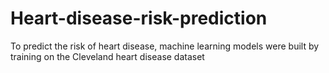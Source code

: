 # Heart-disease-risk-prediction
To predict the risk of heart disease, machine learning models were built by training on the Cleveland heart disease dataset

